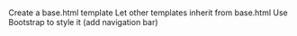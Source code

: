# 
Create a base.html template
Let other templates inherit from base.html
Use Bootstrap to style it (add navigation bar)